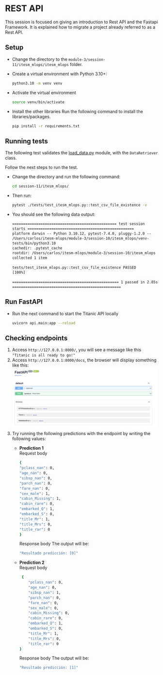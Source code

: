 # REST API

This session is focused on giving an introduction to Rest API and the Fastapi Framework. It is explained how to migrate a project already referred to as a Rest API.

## Setup

* Change the directory to the `module-3/session-11/itesm_mlops/itesm_mlops` folder.

* Create a virtual environment with Python 3.10+:

    ```bash
    python3.10 -m venv venv
    ```

* Activate the virtual environment

    ```bash
    source venv/bin/activate
    ```

* Install the other libraries
Run the following command to install the libraries/packages.

    ```bash
    pip install -r requirements.txt
    ```

## Running tests

The following test validates the [load_data.py](itesm_mlops/itesm_mlops/load/load_data.py) module, with the `DataRetriever` class.

Follow the next steps to run the test.

* Change the directory and run the following command:

    ```bash
    cd session-11/itesm_mlops/
    ```

* Then run:

    ```bash
    pytest ./tests/test_itesm_mlops.py::test_csv_file_existence -v
    ```

* You should see the following data output:

    ```pytest
    ================================================ test session starts =================================================
    platform darwin -- Python 3.10.12, pytest-7.4.0, pluggy-1.2.0 -- /Users/carlos/itesm-mlops/module-3/session-10/itesm_mlops/venv-tests/bin/python3.10
    cachedir: .pytest_cache
    rootdir: /Users/carlos/itesm-mlops/module-3/session-10/itesm_mlops
    collected 1 item                                                                                                     

    tests/test_itesm_mlops.py::test_csv_file_existence PASSED                                                      [100%]

    ================================================= 1 passed in 2.85s ==================================================
    ```

## Run FastAPI

* Run the next command to start the Titanic API locally

    ```bash
    uvicorn api.main:app --reload
    ```

## Checking endpoints

1. Access `http://127.0.0.1:8000/`, you will see a message like this `"Titanic is all ready to go!"`
2. Access `http://127.0.0.1:8000/docs`, the browser will display something like this:
    ![FastAPI Docs](itesm_mlops/docs/imgs/fast-api-docs.png)
3. Try running the following predictions with the endpoint by writing the following values:
    * **Prediction 1**  
        Request body

        ```bash
        {
        "pclass_nan": 0,
        "age_nan": 0,
        "sibsp_nan": 0,
        "parch_nan": 0,
        "fare_nan": 0,
        "sex_male": 1,
        "cabin_Missing": 1,
        "cabin_rare": 0,
        "embarked_Q": 1,
        "embarked_S": 0,
        "title_Mr": 1,
        "title_Mrs": 0,
        "title_rar": 0
        }
        ```

        Response body
        The output will be:

        ```bash
        "Resultado predicción: [0]"
        ```

    * **Prediction 2**  
        Request body

        ```bash
         {
            "pclass_nan": 0,
            "age_nan": 0,
            "sibsp_nan": 1,
            "parch_nan": 0,
            "fare_nan": 0,
            "sex_male": 0,
            "cabin_Missing": 0,
            "cabin_rare": 0,
            "embarked_Q": 1,
            "embarked_S": 0,
            "title_Mr": 1,
            "title_Mrs": 0,
            "title_rar": 0
        }
        ```

        Response body
        The output will be:

        ```bash
        "Resultado predicción: [1]"
        ```
